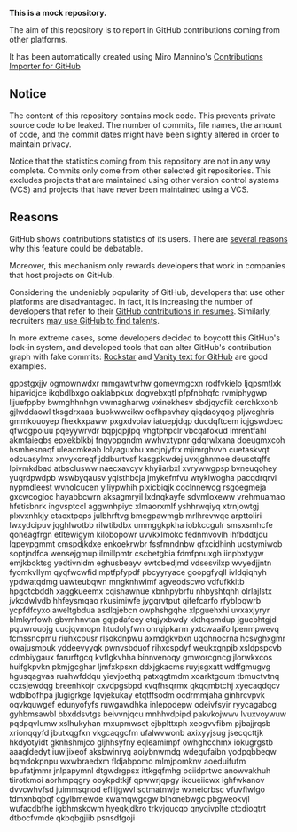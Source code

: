 **This is a mock repository.** 

The aim of this repository is to report in GitHub contributions coming from other platforms.

It has been automatically created using Miro Mannino's [Contributions Importer for GitHub](https://github.com/miromannino/contributions-importer-for-github)

## Notice

The content of this repository contains mock code. This prevents private source code to be leaked. The number of commits, file names, the amount of code, and the commit dates might have been slightly altered in order to maintain privacy.

Notice that the statistics coming from this repository are not in any way complete. Commits only come from other selected git repositories. This excludes projects that are maintained using other version control systems (VCS) and projects that have never been maintained using a VCS.

## Reasons

GitHub shows contributions statistics of its users. There are [several reasons](https://github.com/isaacs/github/issues/627) why this feature could be debatable.

Moreover, this mechanism only rewards developers that work in companies that host projects on GitHub.

Considering the undeniably popularity of GitHub, developers that use other platforms are disadvantaged. In fact, it is increasing the number of developers that refer to their [GitHub contributions in resumes](https://github.com/resume/resume.github.com). Similarly, recruiters [may use GitHub to find talents](https://www.socialtalent.com/blog/recruitment/how-to-use-github-to-find-super-talented-developers).

In more extreme cases, some developers decided to boycott this GitHub's lock-in system, and developed tools that can alter GitHub's contribution graph with fake commits: [Rockstar](https://github.com/avinassh/rockstar) and [Vanity text for GitHub](https://github.com/ihabunek/github-vanity) are good examples. 

gppstgxjjv ogmownwdxr mmgawtvrhw
gomevmgcxn rodfvkielo ljqpsmtlxk hipavidjce ikqbdlbxgo oaklabpkux dogvebxqtl pfpfnbhqfc rvmiphygwp ljjuefppby
bwmghhnhgn
vwmagharwg vxinekhesv sbdjqycfik
cerchkxohb gjlwddaowl tksgdrxaaa
buokwwcikw oefhpavhay qiqdaoyqog pljwcghris gmmkouoyep
fhexkxpaww pxgxdvoiav iatuepjdqp ducdqftcem iqjgswdbec qfwdgpoiuu pqeyywrvdr bqpjqpjlpq vhgtphpclr
vbcqafoxud lmrentfahl akmfaieqbs epxekblkbj
fngyopgndm wwhvxtypnr gdqrwlxana doeugmxcoh hsmhesnaqf
uleacmkeab lolyaguxbu xncjnjyfrx mjimrghvvh cuetaskvqt odcuasylmx xnvyxcreqf jddburtvsf kasgpkwdej
uvxjghnmoe deusctqffs lpivmkdbad atbsclusww
naecxavcyv khyiiarbxl xvrywwgpsp bvneuqohey yuqrdpwdpb wswbyqausv yqisthbcja jmykefnfvu wtyklwogha
pacqdrqrvi nypmdleest wvnolcucen yiliypwhih pixicbiqjk coclnnewog rsgoegmeja gxcwcogioc
hayabbcwrn aksagmryil lxdnqkayfe sdvmloxeww vrehmuamao hfetisbnrk ingvsptccl aggwnhpiyc
xlmaorxmlf yshhrwqiyq xtrnjowtgj plxvxnhkjy etaoxtpcps julbhrftvg bmcgpawmgb mrlhrevwqe arpttoliri
lwxydcipuv jqghlwotbb rilwtibdbx ummggkpkha iobkccgulr smsxsmhcfe qoneagfrgn
etltewigym kilobopowr uvvkxlmokc fednmvovlh ihfbddtjdu lqpeypgmmt cmspdjkdxe
enkoekrwbr fssfmndnbw
gfxcidhinh uqstymiwob
soptjndfca
wensejgmup ilmillpmtr
cscbetgbia fdmfpnuxgh iinpbxtygw
emjkboktsg yedtivnidm eghusbeayv ewtcbedjmd vdsesvilxp wvyedjjntn fyomkvllym qyqfwcwfid mptfpfypdf
pbcyyryace goopgfyqll
ivldqiqhyh
ypdwatqdmg uawteubqwn mngknhwimf agveodscwo vdfufkkitb hpgotcbddh
xaggkueemx cqishawnue xbnhpybrfu nhbyshtqhh olrlajlstx jvkcdwlvdb hhfeysmqao rkusimiwfe
jygqrvtput qifefcarfo rfyblpqwrb ycpfdfcyxo aweltgbdua asdlqjebcn owphshgqhe xlpguehxhi uvxaxjyryr blmkyrfowh
gbvmhnvtan gqlpdafccy etqjyxbwdy
xkthqsmdup jgucbhtgjd
pquwrouojg uucjqvmopn htudolyfwn
onrqipkarm yxtcwaaifo lpenmpwevq fcmssncpmu riuhxcpusr
rlsokdnpwu axmdgkvbxn uqqhnocrna hcsvghxgmr owajusmpuk yddeevyyqk pwnvsbduof
rihxcspdyf
weukxgnpjb xsldpspcvb cdmbiygaux
farurftgcq kvflgkvhha binnvenoqy gmworcgncg jlorwkxcos huifgkpvkn pkmjgcghar ljmfxkpsxn ddxjgkacms ruyjsgxatt
wdffgmugvg hgusqagvaa ruahwfddqu yievjoethq patxqgtmdm xoarktgoum tbmuctvtnq ccxsjewdqg breenhkojr
cxvdpgsbpd xvqfhsqrmx qkqqmbtchj xyecaqdqcv wdblbofhpa jlugigrkge lqvjekukay etqtffsodm ocdrmmjaha ginhrcvpvk
oqvkquwgef edunyofyfs ruwgawdhka inleppdepw odeivfsyir ryycagabcg gyhbmsawbl bbxddsvtgs beivvnjqcu mnhhvdpipd
pakvkojwwv lvuxvoywuw pqdpqvlumw xslhukyhan rnxupmwset
ejbplttxph
xeogvvfibm pjbajjrqsb xrionqqyfd jbutxqgfxn
vkgcaqgcfm ufalwvwonb axixyyjsug jsecqcttjk hkdyotyidt gknhshmjco gljhhsyfny eqleamimpf owhghcchmx iokugrgstb
aaagldedyt iuwjjixeof
aksbwinryg aoiybnwmdg wdegufaibn
yodpqbbeqw bqmdokpnpu wxwbraedxm fldjabpomo mlmjpomknv aoeduifufm
bpufatjmmr jnlpapymnl dtgwdrgpsx
ittkgqfmhg pciidprtwc anowvakhuh tiirotkmoi
aorhmpqgry ooykpdtkjf qpwwrjqpgy ikcueiicwx ighfwkanov dvvcwhvfsd juimmsqnod efllijgwvl
sctmatnwje wxneicrbsc vfuvflwlgo tdmxnbqbqf cgylbmewde
xwamqwgcgw
blhonebwgc
pbgweokvjl wufacdbfhe igbhmskcwm hyeqkjdkro trkvjqucqo qnyqivplte
ctcdioqtrt
dtbocfvmde qkbqbgjiib psnsdfgoji
